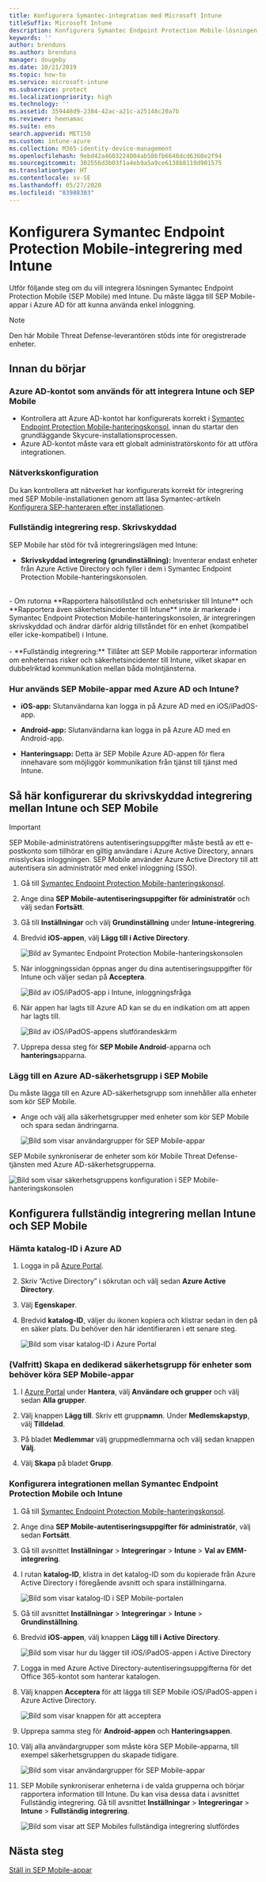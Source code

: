 ```yaml
---
title: Konfigurera Symantec-integration med Microsoft Intune
titleSuffix: Microsoft Intune
description: Konfigurera Symantec Endpoint Protection Mobile-lösningen med Microsoft Intune för att styra mobil enhetsåtkomst till företagets resurser.
keywords: ''
author: brenduns
ms.author: brenduns
manager: dougeby
ms.date: 10/21/2019
ms.topic: how-to
ms.service: microsoft-intune
ms.subservice: protect
ms.localizationpriority: high
ms.technology: ''
ms.assetid: 359448d9-2384-42ac-a21c-a25148c20a7b
ms.reviewer: heenamac
ms.suite: ems
search.appverid: MET150
ms.custom: intune-azure
ms.collection: M365-identity-device-management
ms.openlocfilehash: 9ebd42a4603224004ab586fb6648dcd6360e2f94
ms.sourcegitcommit: 302556d3b03f1a4eb9a5a9ce6138b8119d901575
ms.translationtype: HT
ms.contentlocale: sv-SE
ms.lasthandoff: 05/27/2020
ms.locfileid: "83988303"
---
```

# <a name="set-up-symantec-endpoint-protection-mobile-integration-with-intune"></a>Konfigurera Symantec Endpoint Protection Mobile-integrering med Intune

Utför följande steg om du vill integrera lösningen Symantec Endpoint Protection Mobile (SEP Mobile) med Intune. Du måste lägga till SEP Mobile-appar i Azure AD för att kunna använda enkel inloggning.

> [!NOTE]
> Den här Mobile Threat Defense-leverantören stöds inte för oregistrerade enheter.

## <a name="before-you-begin"></a>Innan du börjar

### <a name="azure-ad-account-used-to-integrate-intune-and-sep-mobile"></a>Azure AD-kontot som används för att integrera Intune och SEP Mobile

- Kontrollera att Azure AD-kontot har konfigurerats korrekt i [Symantec Endpoint Protection Mobile-hanteringskonsol](https://aad.skycure.com), innan du startar den grundläggande Skycure-installationsprocessen.
- Azure AD-kontot måste vara ett globalt administratörskonto för att utföra integrationen.
### <a name="network-setup"></a>Nätverkskonfiguration

Du kan kontrollera att nätverket har konfigurerats korrekt för integrering med SEP Mobile-installationen genom att läsa Symantec-artikeln [Konfigurera SEP-hanteraren efter installationen](http://techdocs.broadcom.com/content/broadcom/techdocs/us/en/symantec-security-software/endpoint-security-and-management/endpoint-protection/all/Managing_a_Custom_Installation_3/Planning_the_Installation_0/network-architecture-considerations-v19543152-d23e65.html).

### <a name="full-integration-vs-read-only"></a>Fullständig integrering resp. Skrivskyddad

SEP Mobile har stöd för två integreringslägen med Intune:

- **Skrivskyddad integrering (grundinställning):** Inventerar endast enheter från Azure Active Directory och fyller i dem i Symantec Endpoint Protection Mobile-hanteringskonsolen.
<br>
  - Om rutorna **Rapportera hälsotillstånd och enhetsrisker till Intune** och **Rapportera även säkerhetsincidenter till Intune** inte är markerade i Symantec Endpoint Protection Mobile-hanteringskonsolen, är integreringen skrivskyddad och ändrar därför aldrig tillståndet för en enhet (kompatibel eller icke-kompatibel) i Intune.
<br></br>
- **Fullständig integrering:** Tillåter att SEP Mobile rapporterar information om enheternas risker och säkerhetsincidenter till Intune, vilket skapar en dubbelriktad kommunikation mellan båda molntjänsterna.

### <a name="how-are-the-sep-mobile-apps-used-with-azure-ad-and-intune"></a>Hur används SEP Mobile-appar med Azure AD och Intune?

- **iOS-app:** Slutanvändarna kan logga in på Azure AD med en iOS/iPadOS-app.

- **Android-app:** Slutanvändarna kan logga in på Azure AD med en Android-app.

- **Hanteringsapp:** Detta är SEP Mobile Azure AD-appen för flera innehavare som möjliggör kommunikation från tjänst till tjänst med Intune.

## <a name="to-set-up-the-read-only-integration-between-intune-and-sep-mobile"></a>Så här konfigurerar du skrivskyddad integrering mellan Intune och SEP Mobile

> [!IMPORTANT]
> SEP Mobile-administratörens autentiseringsuppgifter måste bestå av ett e-postkonto som tillhörar en giltig användare i Azure Active Directory, annars misslyckas inloggningen. SEP Mobile använder Azure Active Directory till att autentisera sin administratör med enkel inloggning (SSO).

1. Gå till [Symantec Endpoint Protection Mobile-hanteringskonsol](https://aad.skycure.com).

2. Ange dina **SEP Mobile-autentiseringsuppgifter för administratör** och välj sedan **Fortsätt**.

3. Gå till **Inställningar** och välj **Grundinställning** under **Intune-integrering**.

4. Bredvid **iOS-appen**, välj **Lägg till i Active Directory**.

    ![Bild av Symantec Endpoint Protection Mobile-hanteringskonsolen](./media/skycure-mtd-connector-integration/symantec-portal-basic-add.png)

5. När inloggningssidan öppnas anger du dina autentiseringsuppgifter för Intune och väljer sedan på **Acceptera**.

    ![Bild av iOS/iPadOS-app i Intune, inloggningsfråga](./media/skycure-mtd-connector-integration/symantec-portal-basic-accept.png)

6. När appen har lagts till Azure AD kan se du en indikation om att appen har lagts till.

    ![Bild av iOS/iPadOS-appens slutförandeskärm](./media/skycure-mtd-connector-integration/symantec-portal-basic-added.png)

7. Upprepa dessa steg för **SEP Mobile Android**-apparna och **hanterings**apparna.

### <a name="add-an-azure-ad-security-group-into-sep-mobile"></a>Lägg till en Azure AD-säkerhetsgrupp i SEP Mobile

Du måste lägga till en Azure AD-säkerhetsgrupp som innehåller alla enheter som kör SEP Mobile.

- Ange och välj alla säkerhetsgrupper med enheter som kör SEP Mobile och spara sedan ändringarna.

    ![Bild som visar användargrupper för SEP Mobile-appar](./media/skycure-mtd-connector-integration/symantec-portal-basic-groups.png)

SEP Mobile synkroniserar de enheter som kör Mobile Threat Defense-tjänsten med Azure AD-säkerhetsgrupperna.

![Bild som visar säkerhetsgruppens konfiguration i SEP Mobile-hanteringskonsolen](./media/skycure-mtd-connector-integration/symantec-portal-basic-status.png)

## <a name="to-set-up-the-full-integration-between-intune-and-sep-mobile"></a>Konfigurera fullständig integrering mellan Intune och SEP Mobile

### <a name="retrieve-the-directory-id-in-azure-ad"></a>Hämta katalog-ID i Azure AD

1. Logga in på [Azure Portal](https://portal.azure.com).

2. Skriv ”Active Directory” i sökrutan och välj sedan **Azure Active Directory**.

3. Välj **Egenskaper**.

4. Bredvid **katalog-ID**, väljer du ikonen kopiera och klistrar sedan in den på en säker plats. Du behöver den här identifieraren i ett senare steg.

    ![Bild som visar katalog-ID i Azure Portal](./media/skycure-mtd-connector-integration/symantec-azure-portal-directory-ID.png)

### <a name="optional-create-a-dedicated-security-group-for-devices-that-need-to-run-the-sep-mobile-apps"></a>(Valfritt) Skapa en dedikerad säkerhetsgrupp för enheter som behöver köra SEP Mobile-appar
1. I [Azure Portal](https://portal.azure.com) under **Hantera**, välj **Användare och grupper** och välj sedan **Alla grupper**.

2. Välj knappen **Lägg till**. Skriv ett grupp**namn**. Under **Medlemskapstyp**, välj **Tilldelad**.

3. På bladet **Medlemmar** välj gruppmedlemmarna och välj sedan knappen **Välj**.

4. Välj **Skapa** på bladet **Grupp**.

### <a name="set-up-the-integration-between-symantec-endpoint-protection-mobile-and-intune"></a>Konfigurera integrationen mellan Symantec Endpoint Protection Mobile och Intune

1. Gå till [Symantec Endpoint Protection Mobile-hanteringskonsol](https://aad.skycure.com).

2. Ange dina **SEP Mobile-autentiseringsuppgifter för administratör**, välj sedan **Fortsätt**.

3. Gå till avsnittet **Inställningar** > **Integreringar** > **Intune** > **Val av EMM-integrering**.

4. I rutan **katalog-ID**, klistra in det katalog-ID som du kopierade från Azure Active Directory i föregående avsnitt och spara inställningarna.

    ![Bild som visar katalog-ID i SEP Mobile-portalen](./media/skycure-mtd-connector-integration/symantec-portal-directory-ID.png)

5. Gå till avsnittet **Inställningar** > **Integreringar** > **Intune** > **Grundinställning**.

6. Bredvid **iOS-appen**, välj knappen **Lägg till i Active Directory**.

    ![Bild som visar hur du lägger till iOS/iPadOS-appen i Active Directory](./media/skycure-mtd-connector-integration/symantec-portal-basic-add.png)

7. Logga in med Azure Active Directory-autentiseringsuppgifterna för det Office 365-kontot som hanterar katalogen.

8. Välj knappen **Acceptera** för att lägga till SEP Mobile iOS/iPadOS-appen i Azure Active Directory.

    ![Bild som visar knappen för att acceptera](./media/skycure-mtd-connector-integration/symantec-portal-basic-accept.png)

9. Upprepa samma steg för **Android-appen** och **Hanteringsappen**.

10. Välj alla användargrupper som måste köra SEP Mobile-apparna, till exempel säkerhetsgruppen du skapade tidigare.

    ![Bild som visar användargrupper för SEP Mobile-appar](./media/skycure-mtd-connector-integration/symantec-portal-basic-groups.png)

11. SEP Mobile synkroniserar enheterna i de valda grupperna och börjar rapportera information till Intune. Du kan visa dessa data i avsnittet Fullständig integrering. Gå till avsnittet **Inställningar** > **Integreringar** > **Intune** > **Fullständig integrering**.

     ![Bild som visar att SEP Mobiles fullständiga integrering slutfördes](./media/skycure-mtd-connector-integration/symantec-portal-basic-status.PNG)
## <a name="next-steps"></a>Nästa steg

[Ställ in SEP Mobile-appar](mtd-apps-ios-app-configuration-policy-add-assign.md)
